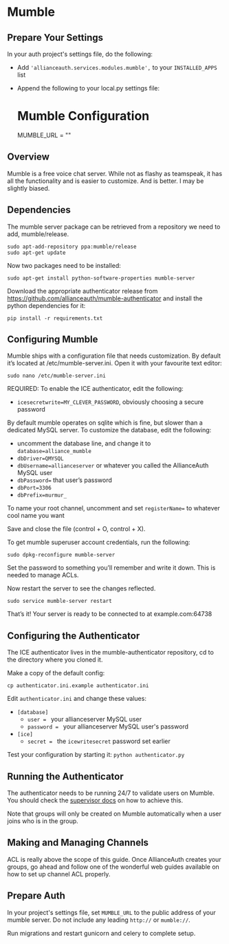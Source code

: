 # Mumble

## Prepare Your Settings
In your auth project's settings file, do the following:
 - Add `'allianceauth.services.modules.mumble',` to your `INSTALLED_APPS` list
 - Append the following to your local.py settings file:
 

    # Mumble Configuration
    MUMBLE_URL = ""

## Overview
Mumble is a free voice chat server. While not as flashy as teamspeak, it has all the functionality and is easier to customize. And is better. I may be slightly biased.

## Dependencies
The mumble server package can be retrieved from a repository we need to add, mumble/release.

    sudo apt-add-repository ppa:mumble/release
    sudo apt-get update

Now two packages need to be installed:

    sudo apt-get install python-software-properties mumble-server

Download the appropriate authenticator release from https://github.com/allianceauth/mumble-authenticator and install the python dependencies for it:

    pip install -r requirements.txt

## Configuring Mumble
Mumble ships with a configuration file that needs customization. By default it’s located at /etc/mumble-server.ini. Open it with your favourite text editor:

    sudo nano /etc/mumble-server.ini

REQUIRED: To enable the ICE authenticator, edit the following:

 - `icesecretwrite=MY_CLEVER_PASSWORD`, obviously choosing a secure password

By default mumble operates on sqlite which is fine, but slower than a dedicated MySQL server. To customize the database, edit the following:

 - uncomment the database line, and change it to `database=alliance_mumble`
 - `dbDriver=QMYSQL`
 - `dbUsername=allianceserver` or whatever you called the AllianceAuth MySQL user
 - `dbPassword=` that user’s password
 - `dbPort=3306`
 - `dbPrefix=murmur_`

To name your root channel, uncomment and set `registerName=` to whatever cool name you want

Save and close the file (control + O, control + X).

To get mumble superuser account credentials, run the following:

    sudo dpkg-reconfigure mumble-server

Set the password to something you’ll remember and write it down. This is needed to manage ACLs.

Now restart the server to see the changes reflected.

    sudo service mumble-server restart

That’s it! Your server is ready to be connected to at example.com:64738

## Configuring the Authenticator

The ICE authenticator lives in the mumble-authenticator repository, cd to the directory where you cloned it.

Make a copy of the default config:

    cp authenticator.ini.example authenticator.ini

Edit `authenticator.ini` and change these values:

 - `[database]`
   - `user = ` your allianceserver MySQL user
   - `password = ` your allianceserver MySQL user's password
 - `[ice]`
   - `secret = ` the `icewritesecret` password set earlier

Test your configuration by starting it: `python authenticator.py`

## Running the Authenticator

The authenticator needs to be running 24/7 to validate users on Mumble. You should check the [supervisor docs](../auth/supervisor.md) on how to achieve this.

Note that groups will only be created on Mumble automatically when a user joins who is in the group.

## Making and Managing Channels
ACL is really above the scope of this guide. Once AllianceAuth creates your groups, go ahead and follow one of the wonderful web guides available on how to set up channel ACL properly.

## Prepare Auth
In your project's settings file, set `MUMBLE_URL` to the public address of your mumble server. Do not include any leading `http://` or `mumble://`.

Run migrations and restart gunicorn and celery to complete setup.
